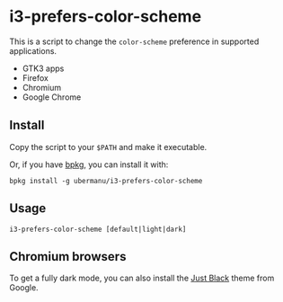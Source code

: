 # i3-prefers-color-scheme

This is a script to change the `color-scheme` preference in supported applications.

- GTK3 apps
- Firefox
- Chromium
- Google Chrome

## Install

Copy the script to your `$PATH` and make it executable.

Or, if you have [bpkg](https://github.com/bpkg/bpkg), you can install it with:

    bpkg install -g ubermanu/i3-prefers-color-scheme

## Usage

    i3-prefers-color-scheme [default|light|dark]

## Chromium browsers

To get a fully dark mode, you can also install the [Just Black](https://chrome.google.com/webstore/detail/just-black/aghfnjkcakhmadgdomlmlhhaocbkloab) theme from Google.
